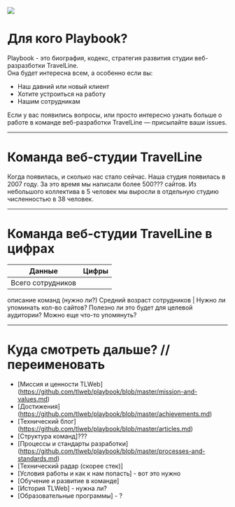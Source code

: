 ![](http://atomicdocs.dev2.travelline.ru/resources/images/tllogo.svg)

# Для кого Playbook?

Playbook - это биография, кодекс, стратегия развития студии веб-разразботки TravelLine.  
Она будет интересна всем, а особенно если вы:
- Наш давний  или новый клиент
- Хотите устроиться на работу 
- Нашим сотрудникам

Если у вас появились вопросы, или просто интересно узнать больше о работе в команде веб-разработки TravelLine — присылайте ваши issues.

***

# Команда веб-студии TravelLine
Когда появилась, и сколько нас стало сейчас.
Наша студия появилась в 2007 году. За это время мы написали более 500??? сайтов.
Из небольшого коллектива в 5 человек мы выросли в отдельную студию численностью в 38 человек.


***

# Команда веб-студии TravelLine в цифрах 

Данные  | Цифры 
------------- | -------------
Всего сотрудников| 	
описание команд (нужно ли?)
Средний возраст сотрудников | 
Нужно ли упоминать кол-во сайтов? Полезно ли это будет для целевой аудитории?
Можно еще что-то упомянуть?
***


# Куда смотреть дальше? // переименовать

- [Миссия и ценности TLWeb] (https://github.com/tlweb/playbook/blob/master/mission-and-values.md)
- [Достижения] (https://github.com/tlweb/playbook/blob/master/achievements.md)
- [Технический блог] (https://github.com/tlweb/playbook/blob/master/articles.md)
- [Структура команд]???
- [Процессы и стандарты разработки] (https://github.com/tlweb/playbook/blob/master/processes-and-standards.md)
- [Технический радар (скорее стек)]
- [Условия работы и как к нам попасть] - вот это нужно
- [Обучение и развитие в команде]
- [История TLWeb] - нужна ли?
- [Образовательные программы] - ?
